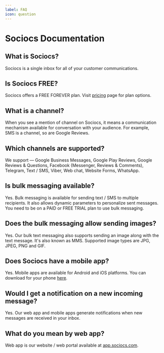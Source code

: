 ```yaml
---
label: FAQ
icon: question
---
```


# Sociocs Documentation

## What is Sociocs?

Sociocs is a single inbox for all of your customer communications.

## Is Sociocs FREE?

Sociocs offers a FREE FOREVER plan. Visit <a href="https://www.sociocs.com/pricing/" target="_blank">pricing</a> page for plan options.

## What is a channel?

When you see a mention of channel on Sociocs, it means a communication mechanism available for conversation with your audience. For example, SMS is a channel, so are Google Reviews.

## Which channels are supported?

We support — Google Business Messages, Google Play Reviews, Google Reviews & Questions, Facebook (Messenger, Reviews & Comments), Telegram, Text / SMS, Viber, Web chat, Website Forms, WhatsApp.

## Is bulk messaging available?

Yes. Bulk messaging is available for sending text / SMS to multiple recipients. It also allows dynamic parameters to personalize sent messages. You need to be on a PAID or FREE TRIAL plan to use bulk messaging.

## Does the bulk messaging allow sending images?

Yes. Our bulk text messaging also supports sending an image along with the text message. It's also known as MMS. Supported image types are JPG, JPEG, PNG and GIF.

## Does Sociocs have a mobile app?

Yes. Mobile apps are available for Android and iOS platforms. You can download for your phone <a href="https://mobileapps.page.link/sociocs" target="_blank">here</a>.

## Would I get a notification on a new incoming message?

Yes. Our web app and mobile apps generate notifications when new messages are received in your inbox.

## What do you mean by web app?

Web app is our website / web portal available at <a href="https://app.sociocs.com" target="_blank">app.sociocs.com</a>.
